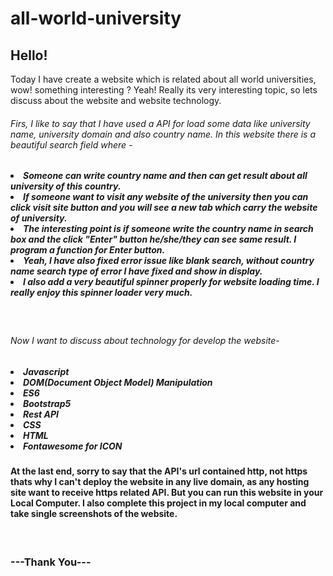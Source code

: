 # all-world-university

<h2>Hello!</h2>
<p>Today I have create a website which is related about all world universities, wow! something interesting ? Yeah!
        Really its very interesting topic, so lets discuss about the website and website technology.</p>
<h6>Firs, I like to say that I have used a API for load some data like university name, university domain and also
        country name. In this website there is a beautiful search field where -</h6>
<h5>
        <li>Someone can write country name and then can get result about all university of this country.</li>
        <li>If someone want to visit any website of the university then you can click visit site button and you will see
                a new tab which carry the website of university.</li>
        <li>The interesting point is if someone write the country name in search box and the click "Enter" button
                he/she/they can see same result. I program a function for Enter button.</li>
        <li>Yeah, I have also fixed error issue like blank search, without country name search type of error I have
                fixed and show in display.</li>
        <li>I also add a very beautiful spinner properly for website loading time. I really enjoy this spinner loader
                very much.</li>
</h5>
<br>
<h6>Now I want to discuss about technology for develop the website-</h6>
<h5>
        <li>Javascript</li>
        <li>DOM(Document Object Model) Manipulation</li>
        <li>ES6</li>
        <li>Bootstrap5</li>
        <li>Rest API</li>
        <li>CSS</li>
        <li>HTML</li>
        <li>Fontawesome for ICON</li>
</h5>
<h4>At the last end, sorry to say that the API's url contained http, not https thats why I can't deploy the website in
        any live
        domain, as any hosting site want to receive https related API. But you can run this website in your Local
        Computer. I also complete this project in my local computer and take single screenshots of the website.</h4>
<br>
<img src="https://i.ibb.co/ScPXcMQ/universities.png" alt="">
<br>
<h3>---Thank You---</h3>